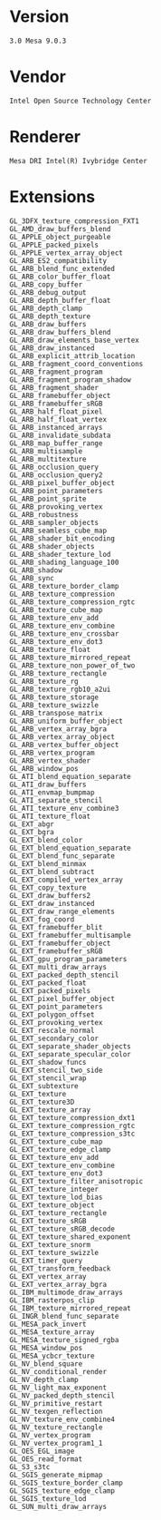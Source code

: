 # Version

    3.0 Mesa 9.0.3

# Vendor

    Intel Open Source Technology Center

# Renderer

    Mesa DRI Intel(R) Ivybridge Center

# Extensions

    GL_3DFX_texture_compression_FXT1
    GL_AMD_draw_buffers_blend
    GL_APPLE_object_purgeable
    GL_APPLE_packed_pixels
    GL_APPLE_vertex_array_object
    GL_ARB_ES2_compatibility
    GL_ARB_blend_func_extended
    GL_ARB_color_buffer_float
    GL_ARB_copy_buffer
    GL_ARB_debug_output
    GL_ARB_depth_buffer_float
    GL_ARB_depth_clamp
    GL_ARB_depth_texture
    GL_ARB_draw_buffers
    GL_ARB_draw_buffers_blend
    GL_ARB_draw_elements_base_vertex
    GL_ARB_draw_instanced
    GL_ARB_explicit_attrib_location
    GL_ARB_fragment_coord_conventions
    GL_ARB_fragment_program
    GL_ARB_fragment_program_shadow
    GL_ARB_fragment_shader
    GL_ARB_framebuffer_object
    GL_ARB_framebuffer_sRGB
    GL_ARB_half_float_pixel
    GL_ARB_half_float_vertex
    GL_ARB_instanced_arrays
    GL_ARB_invalidate_subdata
    GL_ARB_map_buffer_range
    GL_ARB_multisample
    GL_ARB_multitexture
    GL_ARB_occlusion_query
    GL_ARB_occlusion_query2
    GL_ARB_pixel_buffer_object
    GL_ARB_point_parameters
    GL_ARB_point_sprite
    GL_ARB_provoking_vertex
    GL_ARB_robustness
    GL_ARB_sampler_objects
    GL_ARB_seamless_cube_map
    GL_ARB_shader_bit_encoding
    GL_ARB_shader_objects
    GL_ARB_shader_texture_lod
    GL_ARB_shading_language_100
    GL_ARB_shadow
    GL_ARB_sync
    GL_ARB_texture_border_clamp
    GL_ARB_texture_compression
    GL_ARB_texture_compression_rgtc
    GL_ARB_texture_cube_map
    GL_ARB_texture_env_add
    GL_ARB_texture_env_combine
    GL_ARB_texture_env_crossbar
    GL_ARB_texture_env_dot3
    GL_ARB_texture_float
    GL_ARB_texture_mirrored_repeat
    GL_ARB_texture_non_power_of_two
    GL_ARB_texture_rectangle
    GL_ARB_texture_rg
    GL_ARB_texture_rgb10_a2ui
    GL_ARB_texture_storage
    GL_ARB_texture_swizzle
    GL_ARB_transpose_matrix
    GL_ARB_uniform_buffer_object
    GL_ARB_vertex_array_bgra
    GL_ARB_vertex_array_object
    GL_ARB_vertex_buffer_object
    GL_ARB_vertex_program
    GL_ARB_vertex_shader
    GL_ARB_window_pos
    GL_ATI_blend_equation_separate
    GL_ATI_draw_buffers
    GL_ATI_envmap_bumpmap
    GL_ATI_separate_stencil
    GL_ATI_texture_env_combine3
    GL_ATI_texture_float
    GL_EXT_abgr
    GL_EXT_bgra
    GL_EXT_blend_color
    GL_EXT_blend_equation_separate
    GL_EXT_blend_func_separate
    GL_EXT_blend_minmax
    GL_EXT_blend_subtract
    GL_EXT_compiled_vertex_array
    GL_EXT_copy_texture
    GL_EXT_draw_buffers2
    GL_EXT_draw_instanced
    GL_EXT_draw_range_elements
    GL_EXT_fog_coord
    GL_EXT_framebuffer_blit
    GL_EXT_framebuffer_multisample
    GL_EXT_framebuffer_object
    GL_EXT_framebuffer_sRGB
    GL_EXT_gpu_program_parameters
    GL_EXT_multi_draw_arrays
    GL_EXT_packed_depth_stencil
    GL_EXT_packed_float
    GL_EXT_packed_pixels
    GL_EXT_pixel_buffer_object
    GL_EXT_point_parameters
    GL_EXT_polygon_offset
    GL_EXT_provoking_vertex
    GL_EXT_rescale_normal
    GL_EXT_secondary_color
    GL_EXT_separate_shader_objects
    GL_EXT_separate_specular_color
    GL_EXT_shadow_funcs
    GL_EXT_stencil_two_side
    GL_EXT_stencil_wrap
    GL_EXT_subtexture
    GL_EXT_texture
    GL_EXT_texture3D
    GL_EXT_texture_array
    GL_EXT_texture_compression_dxt1
    GL_EXT_texture_compression_rgtc
    GL_EXT_texture_compression_s3tc
    GL_EXT_texture_cube_map
    GL_EXT_texture_edge_clamp
    GL_EXT_texture_env_add
    GL_EXT_texture_env_combine
    GL_EXT_texture_env_dot3
    GL_EXT_texture_filter_anisotropic
    GL_EXT_texture_integer
    GL_EXT_texture_lod_bias
    GL_EXT_texture_object
    GL_EXT_texture_rectangle
    GL_EXT_texture_sRGB
    GL_EXT_texture_sRGB_decode
    GL_EXT_texture_shared_exponent
    GL_EXT_texture_snorm
    GL_EXT_texture_swizzle
    GL_EXT_timer_query
    GL_EXT_transform_feedback
    GL_EXT_vertex_array
    GL_EXT_vertex_array_bgra
    GL_IBM_multimode_draw_arrays
    GL_IBM_rasterpos_clip
    GL_IBM_texture_mirrored_repeat
    GL_INGR_blend_func_separate
    GL_MESA_pack_invert
    GL_MESA_texture_array
    GL_MESA_texture_signed_rgba
    GL_MESA_window_pos
    GL_MESA_ycbcr_texture
    GL_NV_blend_square
    GL_NV_conditional_render
    GL_NV_depth_clamp
    GL_NV_light_max_exponent
    GL_NV_packed_depth_stencil
    GL_NV_primitive_restart
    GL_NV_texgen_reflection
    GL_NV_texture_env_combine4
    GL_NV_texture_rectangle
    GL_NV_vertex_program
    GL_NV_vertex_program1_1
    GL_OES_EGL_image
    GL_OES_read_format
    GL_S3_s3tc
    GL_SGIS_generate_mipmap
    GL_SGIS_texture_border_clamp
    GL_SGIS_texture_edge_clamp
    GL_SGIS_texture_lod
    GL_SUN_multi_draw_arrays
